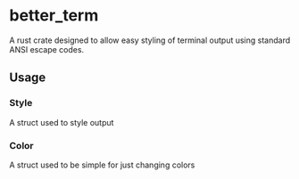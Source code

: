 # better_term
A rust crate designed to allow easy styling of terminal output using standard ANSI escape codes.

## Usage
### Style
A struct used to style output

### Color
A struct used to be simple for just changing colors
